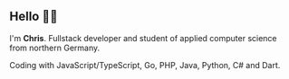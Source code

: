 ## Hello 👋🤓

I'm **Chris**. Fullstack developer and student of applied computer science from northern Germany.

Coding with JavaScript/TypeScript, Go, PHP, Java, Python, C# and Dart.
